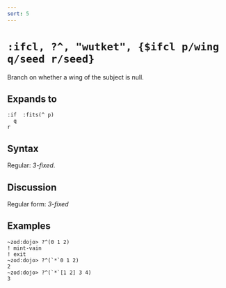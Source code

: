 ```yaml
---
sort: 5
---
```


# `:ifcl, ?^, "wutket", {$ifcl p/wing q/seed r/seed}`

Branch on whether a wing of the subject is null.

## Expands to

```
:if  :fits(^ p)
  q
r
```

## Syntax

Regular: *3-fixed*.

## Discussion

Regular form: *3-fixed*

## Examples

```
~zod:dojo> ?^(0 1 2)
! mint-vain
! exit
~zod:dojo> ?^(`*`0 1 2)
2
~zod:dojo> ?^(`*`[1 2] 3 4)
3
```
